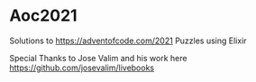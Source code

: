 # Aoc2021

Solutions to https://adventofcode.com/2021 Puzzles using Elixir

Special Thanks to Jose Valim and his work here https://github.com/josevalim/livebooks
